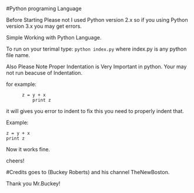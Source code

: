 #Python programing Language


 Before Starting Please not I used Python version 2.x so if you using Python version 3.x you may get errors.


Simple Working with Python Language.

To run on your terimal type:
`python index.py` where index.py is any python file name.
 
 Also Please Note Proper Indentation is Very Important in python. Your may not run beacuse of Indentation.
 
 for example: <br />
 ```
       z = y + x 
           print z
  ```
  it will gives you error to indent
 to fix this you need to properly indent that.
 
 Example:
 
 `z = y + x` <br />
 `print z`
 
 Now it works fine.
 
 cheers!


#Credits goes to (Buckey Roberts) and his channel TheNewBoston.



Thank you Mr.Buckey!